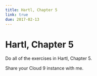 ```yaml
---
title: Hartl, Chapter 5
link: true
due: 2017-02-13
---
```

Hartl, Chapter 5
================

Do all of the exercises in Hartl, Chapter 5. 

Share your Cloud 9 instance with me.
